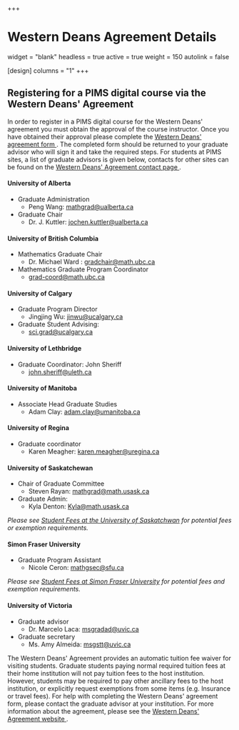 +++
# Western Deans Agreement Details
widget = "blank"
headless = true
active = true
weight = 150
autolink = false

[design]
  columns = "1"
+++

## Registering for a PIMS digital course via the Western Deans' Agreement

In order to register in a PIMS digital course for the Western Deans' agreement
you must obtain the approval of the course instructor.  Once you have obtained
their approval please complete the <a target="_blank"
href="http://wcdgs.ca/content/dam/ex/wcdgs/Western-Deans-Agreement.pdf">Western
Deans' agreement form <i class="fas fa-file-pdf" aria-hidden="true"></i></a>.
The completed form should be returned to your graduate advisor who will sign it
and take the required steps. For students at PIMS sites, a list of graduate
advisors is given below, contacts for other sites can be found on the <a
target="_blank" href="http://wcdgs.ca/contact-us.html">Western Deans' Agreement
contact page <i class="fas fa-external-link-alt"></i></a>.


#### University of Alberta
 * Graduate Administration
   - Peng Wang: mathgrad@ualberta.ca
 * Graduate Chair
   - Dr. J. Kuttler: jochen.kuttler@ualberta.ca

#### University of British Columbia
 * Mathematics Graduate Chair
   - Dr. Michael Ward : gradchair@math.ubc.ca
 * Mathematics Graduate Program Coordinator 
   - grad-coord@math.ubc.ca

#### University of Calgary 
 * Graduate Program Director
   - Jingjing Wu: jinwu@ucalgary.ca
 * Graduate Student Advising:
   - sci.grad@ucalgary.ca

#### University of Lethbridge
 * Graduate Coordinator: John Sheriff 
   - john.sheriff@uleth.ca

#### University of Manitoba
 * Associate Head Graduate Studies
   - Adam Clay: adam.clay@umanitoba.ca

#### University of Regina
 * Graduate coordinator
   - Karen Meagher: karen.meagher@uregina.ca

#### University of Saskatchewan

 * Chair of Graduate Committee
   - Steven Rayan: mathgrad@math.usask.ca
 * Graduate Admin:
   - Kyla Denton: Kyla@math.usask.ca

_Please see [Student Fees at the University of
Saskatchwan](https://students.usask.ca/money/tuition-fees/graduate-tuition.php#Studentfees)
for potential fees or exemption requirements._


#### Simon Fraser University
 * Graduate Program Assistant
   - Nicole Ceron: mathgsec@sfu.ca

_Please see [Student Fees at Simon Fraser
University](https://www.sfu.ca/gradstudies/apply/tuition-and-fees/fees.html) for
potential fees and exemption requirements._

#### University of Victoria
 * Graduate advisor
   - Dr. Marcelo Laca: msgradad@uvic.ca
 * Graduate secretary
   - Ms. Amy Almeida: msgstt@uvic.ca

The Western Deans' Agreement provides an automatic tuition fee waiver for
visiting students. Graduate students paying normal required tuition fees at
their home institution will not pay tuition fees to the host institution.
However, students may be required to pay other ancillary fees to the host
institution, or explicitly request exemptions from some items (e.g. Insurance
or travel fees).  For help with completing the Western Deans' agreement form,
please contact the graduate advisor at your institution.
For more information about the agreement, please see the <a target="_blank"
href="http://wcdgs.ca/western-deans-agreement.html">Western Deans' Agreement
website <i class="fas fa-external-link-alt"></i></a>.
